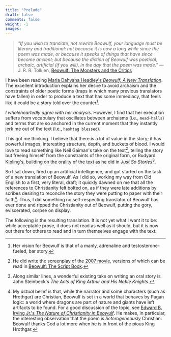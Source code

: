 ```yaml
---
title: "Prelude"
draft: false
comments: false
weight: -1
images:
---
```


> *"If you wish to translate, not rewrite Beowulf, your language must be literary and traditional: not because it is now a long while since the poem was made, or because it speaks of things that have since become ancient; but because the diction of Beowulf was poetical, archaic, artificial (if you will), in the day that the poem was made."*
— J. R. R. Tolkien, [Beowulf: The Monsters and the Critics](https://en.wikipedia.org/wiki/Beowulf:_The_Monsters_and_the_Critics)

I have been reading [Maria Dahvana Headley's *Beowulf: A New Translation*](https://www.mariadahvanaheadley.com/beowulf-a-new-translation). The excellent introduction explains her desire to avoid archaism and the constraints of older poetic forms (traps in which many previous translators have fallen) in order to produce a text that has some immediacy, that feels like it could be a story told over the counter[^counter].

[^counter]: Her vision for Beowulf is that of a manly, adrenaline and testosterone-fueled, bar story.

*I wholeheartedly agree with her analysis*.
However, I find that her execution suffers from vocabulary that oscillates between archaisms (i.e., `mead-halls`) and terms that are so anchored in the current moment that they instantly jerk me out of the text (i.e., `hashtag blessed`).

This got me thinking. I believe that there is a lot of value in the story; it has powerful images, interesting structure, depth, and buckets of blood.
I would love to read something like Neil Gaiman's take on the text[^movie], telling the story but freeing himself from the constraints of the original form, or Rudyard Kipling's, building on the orality of the text as he did in *Just So Stories*[^arthur].

[^movie]: He did write the screenplay of the [2007 movie](https://en.wikipedia.org/wiki/Beowulf_(2007_film)), versions of which can be read in [Beowulf: The Script Book](https://www.goodreads.com/book/show/291858).

[^arthur]: Along similar lines, a wonderful existing take on writing an oral story is John Steinbeck's *The Acts of King Arthur and His Noble Knights*.

So I sat down, fired up an artificial intelligence, and got started on the task of a new translation of Beowulf.
As I did so, working my way from Old English to a first, very literal, draft; it quickly dawned on me that all the references to Christianity felt bolted on, as if they were late additions by scribes desiring to reconcile the story they were putting to paper with their faith[^article].
Thus, I did something no self-respecting translator of Beowulf has ever done and ripped the Christianity out of Beowulf, putting the gory, eviscerated, corpse on display.

[^article]: My *actual* belief is that, while the narrator and some characters (such as Hrothgar) are Christian, Beowulf is set in a world that behaves by Pagan logic: a world where dragons are part of nature and giants have left artifacts to be found.
For a good discussion of the topic, see [Edward B. Irving Jr.'s *The Nature of Christianity in Beowulf*](https://www.cambridge.org/core/journals/anglo-saxon-england/article/abs/nature-of-christianity-in-beowulf/AFF82C4A92032BB2B164DD8C977EDCC9). He makes, in particular, the interesting observation that the poem is *heterogeneously* Christian: Beowulf thanks God a lot more when he is in front of the pious King Hrothgar.

The following is the resulting translation.
It is not yet what I want it to be: while acceptable prose, it does not read as well as it should, but it is now out there for others to read and in turn themselves engage with the text.
